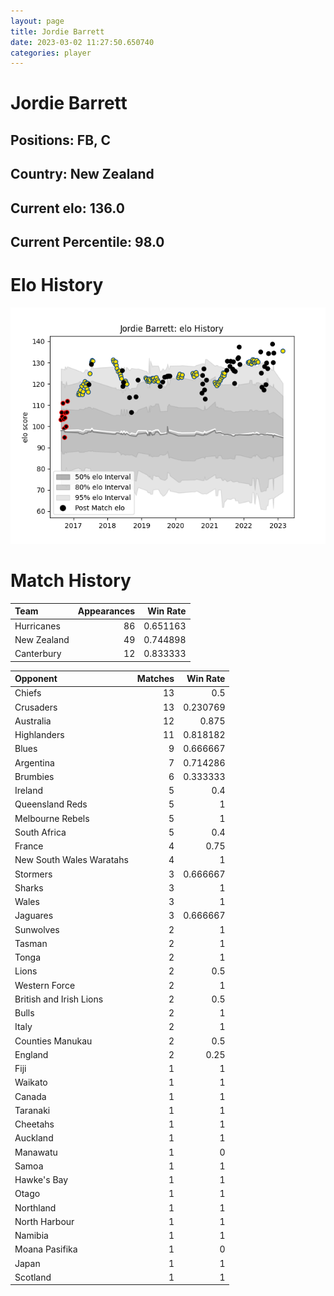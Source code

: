 ```yaml
---  
layout: page  
title: Jordie Barrett  
date: 2023-03-02 11:27:50.650740  
categories: player  
---
```

# Jordie Barrett

## Positions: FB, C

## Country: New Zealand

## Current elo: 136.0

## Current Percentile: 98.0

# Elo History


![elo history](history_JordieBarrett.png)
# Match History


| Team        |   Appearances |   Win Rate |
|:------------|--------------:|-----------:|
| Hurricanes  |            86 |   0.651163 |
| New Zealand |            49 |   0.744898 |
| Canterbury  |            12 |   0.833333 |

| Opponent                 |   Matches |   Win Rate |
|:-------------------------|----------:|-----------:|
| Chiefs                   |        13 |   0.5      |
| Crusaders                |        13 |   0.230769 |
| Australia                |        12 |   0.875    |
| Highlanders              |        11 |   0.818182 |
| Blues                    |         9 |   0.666667 |
| Argentina                |         7 |   0.714286 |
| Brumbies                 |         6 |   0.333333 |
| Ireland                  |         5 |   0.4      |
| Queensland Reds          |         5 |   1        |
| Melbourne Rebels         |         5 |   1        |
| South Africa             |         5 |   0.4      |
| France                   |         4 |   0.75     |
| New South Wales Waratahs |         4 |   1        |
| Stormers                 |         3 |   0.666667 |
| Sharks                   |         3 |   1        |
| Wales                    |         3 |   1        |
| Jaguares                 |         3 |   0.666667 |
| Sunwolves                |         2 |   1        |
| Tasman                   |         2 |   1        |
| Tonga                    |         2 |   1        |
| Lions                    |         2 |   0.5      |
| Western Force            |         2 |   1        |
| British and Irish Lions  |         2 |   0.5      |
| Bulls                    |         2 |   1        |
| Italy                    |         2 |   1        |
| Counties Manukau         |         2 |   0.5      |
| England                  |         2 |   0.25     |
| Fiji                     |         1 |   1        |
| Waikato                  |         1 |   1        |
| Canada                   |         1 |   1        |
| Taranaki                 |         1 |   1        |
| Cheetahs                 |         1 |   1        |
| Auckland                 |         1 |   1        |
| Manawatu                 |         1 |   0        |
| Samoa                    |         1 |   1        |
| Hawke's Bay              |         1 |   1        |
| Otago                    |         1 |   1        |
| Northland                |         1 |   1        |
| North Harbour            |         1 |   1        |
| Namibia                  |         1 |   1        |
| Moana Pasifika           |         1 |   0        |
| Japan                    |         1 |   1        |
| Scotland                 |         1 |   1        |